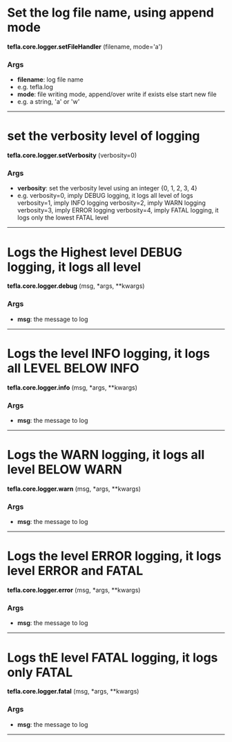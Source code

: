 # Set the log file name, using append mode

<span class="extra_h1"><span style="color:black;"><b>tefla.core.logger.setFileHandler</b></span>  (filename,  mode='a')</span>

<h3>Args</h3>


 - **filename**: log file name
 - e.g. tefla.log
 - **mode**: file writing mode, append/over write if exists else start new file
 - e.g. a string, 'a' or 'w'

 ---------- 

# set the verbosity level of logging

<span class="extra_h1"><span style="color:black;"><b>tefla.core.logger.setVerbosity</b></span>  (verbosity=0)</span>

<h3>Args</h3>


 - **verbosity**: set the verbosity level using an integer {0, 1, 2, 3, 4} 
 - e.g. verbosity=0, imply DEBUG logging, it logs all level of logs
 verbosity=1, imply INFO logging
 verbosity=2, imply WARN logging
 verbosity=3, imply ERROR logging
 verbosity=4, imply FATAL logging, it logs only the lowest FATAL level

 ---------- 

# Logs the Highest level DEBUG logging, it logs all level

<span class="extra_h1"><span style="color:black;"><b>tefla.core.logger.debug</b></span>  (msg,  *args,  **kwargs)</span>

<h3>Args</h3>

 
 - **msg**: the message to log

 ---------- 

# Logs the level INFO logging, it logs all LEVEL BELOW INFO

<span class="extra_h1"><span style="color:black;"><b>tefla.core.logger.info</b></span>  (msg,  *args,  **kwargs)</span>

<h3>Args</h3>

 
 - **msg**: the message to log

 ---------- 

# Logs the WARN logging, it logs all level BELOW WARN

<span class="extra_h1"><span style="color:black;"><b>tefla.core.logger.warn</b></span>  (msg,  *args,  **kwargs)</span>

<h3>Args</h3>

 
 - **msg**: the message to log

 ---------- 

# Logs the level ERROR logging, it logs level ERROR  and FATAL

<span class="extra_h1"><span style="color:black;"><b>tefla.core.logger.error</b></span>  (msg,  *args,  **kwargs)</span>

<h3>Args</h3>

 
 - **msg**: the message to log

 ---------- 

# Logs thE level FATAL logging, it logs only FATAL

<span class="extra_h1"><span style="color:black;"><b>tefla.core.logger.fatal</b></span>  (msg,  *args,  **kwargs)</span>

<h3>Args</h3>

 
 - **msg**: the message to log

 ---------- 

